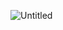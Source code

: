 ![Untitled](https://user-images.githubusercontent.com/64086283/103252203-773e1480-4984-11eb-886b-504d746e4c2c.png)
